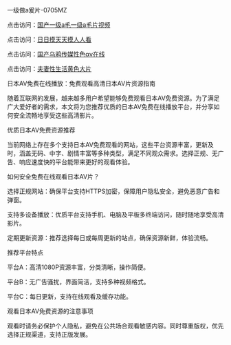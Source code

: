 
一级做a爰片-0705MZ


点击访问：<a href="https://gfd-5xg.pages.dev//">国产一级a毛一级a毛片视频</a>

点击访问：<a href="https://vassv.pages.dev/">日日摸天天摸人人看</a>

点击访问：<a href="https://gda-c7m.pages.dev/">国产乌鸦传媒性色αv在线</a>

点击访问：<a href="https://fdhf-454.pages.dev/">夫妻性生活黄色大片</a>



日本AV免费在线播放：免费观看高清日本AV片资源指南

随着互联网的发展，越来越多用户希望能够免费观看日本AV免费资源。为了满足广大爱好者的需求，本文将为您推荐优质的日本AV免费在线播放平台，并分享如何安全流畅地享受这些高清影片。

优质日本AV免费资源推荐

当前网络上存在多个支持日本AV免费观看的网站，这些平台资源丰富，更新及时，涵盖无码、中字、剧情丰富等多种类型，满足不同观众需求。选择正规、无广告、响应速度快的平台能带来更好的观看体验。

如何安全免费在线观看日本AV片？

选择正规网站：确保平台支持HTTPS加密，保障用户隐私安全，避免恶意广告和弹窗。

支持多设备播放：优质平台支持手机、电脑及平板多终端访问，随时随地享受高清影片。

定期更新资源：推荐选择每日或每周更新的站点，确保资源新鲜，体验流畅。

推荐平台特点

平台A：高清1080P资源丰富，分类清晰，操作简便。

平台B：无广告骚扰，界面简洁，支持多种视频格式。

平台C：每日更新，支持在线观看及缓存功能。

观看日本AV免费资源的注意事项

观看时请务必保护个人隐私，避免在公共场合观看敏感内容。同时尊重版权，优先选择正规渠道，支持正版发展。























<span style="display:none;">[Canonical link]( https://github.com/fir20250705/fir20 ）</span>
